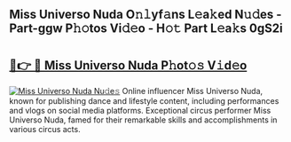## Miss Universo Nuda O𝚗𝚕yf𝚊ns L𝚎a𝚔ed N𝚞𝚍es - Part-ggw P𝚑𝚘tos Vi𝚍𝚎o - H𝚘𝚝 Part L𝚎a𝚔s 0gS2i

# <h2><a href="http://kfaqus.oniu.top/?m=Miss+Universo+Nuda">🔗👉 🔴 Miss Universo Nuda P𝚑ot𝚘𝚜 V𝚒d𝚎o</a></h2>

[![Miss Universo Nuda Nu𝚍e𝚜](https://i.imgur.com/0qMVB7G.gif)](http://kfaqus.oniu.top/?m=Miss+Universo+Nuda)
Online influencer Miss Universo Nuda, known for publishing dance and lifestyle content, including performances and vlogs on social media platforms. Exceptional circus performer Miss Universo Nuda, famed for their remarkable skills and accomplishments in various circus acts.  
